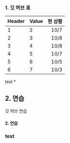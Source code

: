 
### 1. 깃 허브 표
|Header|Value|현 상황|  
|:-------|:-------|-------:|
|1|2|10/7|
|2|3|10/8|
|3|4|10/8|
|4|5|10/7|
|5|6|10/5|
|6|7|10/3|

test *
## 2. 연습
깃 허브 연습
#### 2. 연습

### test
